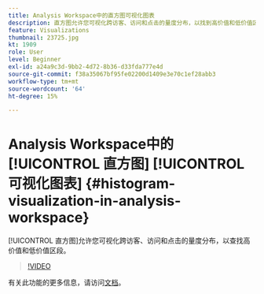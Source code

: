 ```yaml
---
title: Analysis Workspace中的直方图可视化图表
description: 直方图允许您可视化跨访客、访问和点击的量度分布，以找到高价值和低价值区段。
feature: Visualizations
thumbnail: 23725.jpg
kt: 1909
role: User
level: Beginner
exl-id: a24a9c3d-9bb2-4d72-8b36-d33fda777e4d
source-git-commit: f38a35067bf95fe02200d1409e3e70c1ef28abb3
workflow-type: tm+mt
source-wordcount: '64'
ht-degree: 15%

---
```


# Analysis Workspace中的[!UICONTROL 直方图] [!UICONTROL 可视化图表] {#histogram-visualization-in-analysis-workspace}

[!UICONTROL 直方图]允许您可视化跨访客、访问和点击的量度分布，以查找高价值和低价值区段。

>[!VIDEO](https://video.tv.adobe.com/v/23725/?quality=12&learn=on)

有关此功能的更多信息，请访问[文档](https://experienceleague.adobe.com/docs/analytics/analyze/analysis-workspace/visualizations/histogram.html?lang=zh-Hans)。
